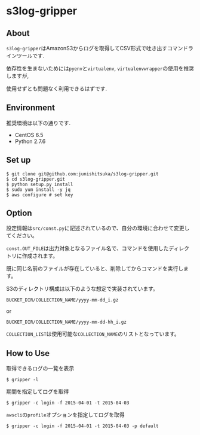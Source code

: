 # s3log-gripper

## About

`s3log-gripper`はAmazonS3からログを取得してCSV形式で吐き出すコマンドラインツールです.

依存性を生まないためには`pyenv`と`virtualenv`, `virtualenvwrapper`の使用を推奨しますが,

使用せずとも問題なく利用できるはずです.

## Environment

推奨環境は以下の通りです.

* CentOS 6.5
* Python 2.7.6

## Set up

```
$ git clone git@github.com:junishitsuka/s3log-gripper.git
$ cd s3log-gripper.git
$ python setup.py install
$ sudo yum install -y jq
$ aws configure # set key
```

## Option

設定情報は`src/const.py`に記述されているので、自分の環境に合わせて変更してください。

`const.OUT_FILE`は出力対象となるファイル名で、コマンドを使用したディレクトリに作成されます。

既に同じ名前のファイルが存在していると、削除してからコマンドを実行します。

S3のディレクトリ構成は以下のような想定で実装されています。

`BUCKET_DIR/COLLECTION_NAME/yyyy-mm-dd_i.gz`

or 

`BUCKET_DIR/COLLECTION_NAME/yyyy-mm-dd-hh_i.gz`

`COLLECTION_LIST`は使用可能な`COLLECTION_NAME`のリストとなっています。

## How to Use

取得できるログの一覧を表示

```
$ gripper -l
```

期間を指定してログを取得

```
$ gripper -c login -f 2015-04-01 -t 2015-04-03
```

`awscli`の`profile`オプションを指定してログを取得

```
$ gripper -c login -f 2015-04-01 -t 2015-04-03 -p default
```
